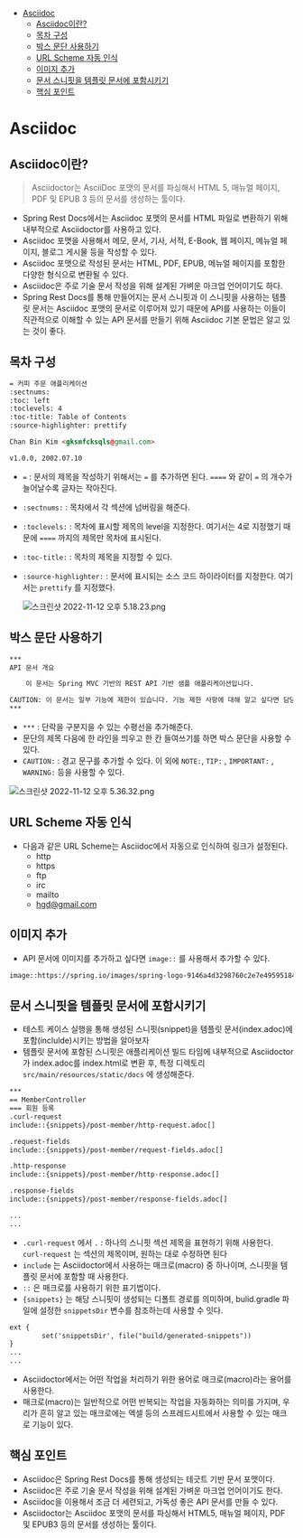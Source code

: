 * [Asciidoc](#mockito)
    + [Asciidoc이란?](#asciidoc이란)
    + [목차 구성](#목차-구성)
    + [박스 문단 사용하기](#박스-문단-사용하기)
    + [URL Scheme 자동 인식](#url-scheme-자동-인식)
    + [이미지 추가](#이미지-추가)
    + [문서 스니핏을 템플릿 문서에 포함시키기](#문서-스니핏을-템플릿-문서에-포함시키기)
    + [핵심 포인트](#핵심-포인트)

# Asciidoc

## Asciidoc이란?

> Asciidoctor는 AsciiDoc 포맷의 문서를 파싱해서 HTML 5, 매뉴얼 페이지, PDF 및 EPUB 3 등의 문서를 생성하는 툴이다.
> 
- Spring Rest Docs에서는 Asciidoc 포맷의 문서를 HTML 파일로 변환하기 위해 내부적으로 Asciidoctor를 사용하고 있다.
- Asciidoc 포맷을 사용해서 메모, 문서, 기사, 서적, E-Book, 웹 페이지, 메뉴얼 페이지, 블로그 게시물 등을 작성할 수 있다.
- Asciidoc 포맷으로 작성된 문서는 HTML, PDF, EPUB, 메뉴얼 페이지를 포함한 다양한 형식으로 변환될 수 있다.
- Asciidoc은 주로 기술 문서 작성을 위해 설계된 가벼운 마크업 언어이기도 하다.
- Spring Rest Docs를 통해 만들어지는 문서 스니핏과 이 스니핏을 사용하는 템플릿 문서는 Asciidoc 포맷의 문서로 이루어져 있기 때문에 API를 사용하는 이들이 직관적으로 이해할 수 있는 API 문서를 만들기 위해 Asciidoc 기본 문법은 알고 있는 것이 좋다.

## 목차 구성

```html
= 커피 주문 애플리케이션
:sectnums:
:toc: left
:toclevels: 4
:toc-title: Table of Contents
:source-highlighter: prettify

Chan Bin Kim <gksmfcksqls@gmail.com>

v1.0.0, 2002.07.10
```

- `=` : 문서의 제목을 작성하기 위해서는 `=` 를 추가하면 된다. `====` 와 같이 `=` 의 개수가 늘어날수록 글자는 작아진다.
- `:sectnums:` : 목차에서 각 섹션에 넘버링을 해준다.
- `:toclevels:` : 목차에 표시할 제목의 level을 지정한다. 여기서는 4로 지정했기 때문에 `====` 까지의 제목만 목차에 표시된다.
- `:toc-title:` : 목차의 제목을 지정할 수 있다.
- `:source-highlighter:` : 문서에 표시되는 소스 코드 하이라이터를 지정한다. 여기서는 `prettify` 를 지정했다.
    
    ![스크린샷 2022-11-12 오후 5.18.23.png](https://s3.us-west-2.amazonaws.com/secure.notion-static.com/ceaa44d5-baa6-4172-bcf1-bb402cad550b/%E1%84%89%E1%85%B3%E1%84%8F%E1%85%B3%E1%84%85%E1%85%B5%E1%86%AB%E1%84%89%E1%85%A3%E1%86%BA_2022-11-12_%E1%84%8B%E1%85%A9%E1%84%92%E1%85%AE_5.18.23.png?X-Amz-Algorithm=AWS4-HMAC-SHA256&X-Amz-Content-Sha256=UNSIGNED-PAYLOAD&X-Amz-Credential=AKIAT73L2G45EIPT3X45%2F20221113%2Fus-west-2%2Fs3%2Faws4_request&X-Amz-Date=20221113T055209Z&X-Amz-Expires=86400&X-Amz-Signature=14810c5902c01d28e77b1f863dc2eefc3c0c0d9ed392d3b19e0d38a965ba908a&X-Amz-SignedHeaders=host&response-content-disposition=filename%3D%22%25E1%2584%2589%25E1%2585%25B3%25E1%2584%258F%25E1%2585%25B3%25E1%2584%2585%25E1%2585%25B5%25E1%2586%25AB%25E1%2584%2589%25E1%2585%25A3%25E1%2586%25BA%25202022-11-12%2520%25E1%2584%258B%25E1%2585%25A9%25E1%2584%2592%25E1%2585%25AE%25205.18.23.png%22&x-id=GetObject)
    

## 박스 문단 사용하기

```html
***
API 문서 개요

	이 문서는 Spring MVC 기반의 REST API 기반 샘플 애플리케이션입니다.

CAUTION: 이 문서는 일부 기능에 제한이 있습니다. 기능 제한 사항에 대해 알고 싶다면 담당자에게 문의 하세요.
***
```

- `***` : 단락을 구분지을 수 있는 수평선을 추가해준다.
- 문단의 제목 다음에 한 라인을 띄우고 한 칸 들여쓰기를 하면 박스 문단을 사용할 수 있다.
- `CAUTION:` : 경고 문구를 추가할 수 있다. 이 외에 `NOTE:`, `TIP:` ,  `IMPORTANT:` , `WARNING:` 등을 사용할 수 있다.

![스크린샷 2022-11-12 오후 5.36.32.png](https://s3.us-west-2.amazonaws.com/secure.notion-static.com/762bb076-d74c-4095-a957-1e3b0f8338c7/%E1%84%89%E1%85%B3%E1%84%8F%E1%85%B3%E1%84%85%E1%85%B5%E1%86%AB%E1%84%89%E1%85%A3%E1%86%BA_2022-11-12_%E1%84%8B%E1%85%A9%E1%84%92%E1%85%AE_5.36.32.png?X-Amz-Algorithm=AWS4-HMAC-SHA256&X-Amz-Content-Sha256=UNSIGNED-PAYLOAD&X-Amz-Credential=AKIAT73L2G45EIPT3X45%2F20221113%2Fus-west-2%2Fs3%2Faws4_request&X-Amz-Date=20221113T055222Z&X-Amz-Expires=86400&X-Amz-Signature=995fbdad190a1bb5aba2e35fb5582e4df269fbd26eb83725b3d1fd3141b2434a&X-Amz-SignedHeaders=host&response-content-disposition=filename%3D%22%25E1%2584%2589%25E1%2585%25B3%25E1%2584%258F%25E1%2585%25B3%25E1%2584%2585%25E1%2585%25B5%25E1%2586%25AB%25E1%2584%2589%25E1%2585%25A3%25E1%2586%25BA%25202022-11-12%2520%25E1%2584%258B%25E1%2585%25A9%25E1%2584%2592%25E1%2585%25AE%25205.36.32.png%22&x-id=GetObject)

## URL Scheme 자동 인식

- 다음과 같은 URL Scheme는 Asciidoc에서 자동으로 인식하여 링크가 설정된다.
    - http
    - https
    - ftp
    - irc
    - mailto
    - hgd@gmail.com

## 이미지 추가

- API 문서에 이미지를 추가하고 싶다면 `image::` 를 사용해서 추가할 수 있다.

```html
image::https://spring.io/images/spring-logo-9146a4d3298760c2e7e49595184e1975.svg[spring]
```

## 문서 스니핏을 템플릿 문서에 포함시키기

- 테스트 케이스 실행을 통해 생성된 스니핏(snippet)을 템플릿 문서(index.adoc)에 포함(inclulde)시키는 방법을 알아보자
- 템플릿 문서에 포함된 스니핏은 애플리케이션 빌드 타임에 내부적으로 Asciidoctor가 index.adoc를 index.html로 변환 후, 특정 디렉토리 `src/main/resources/static/docs` 에 생성해준다.

```html
***
== MemberController
=== 회원 등록
.curl-request     
include::{snippets}/post-member/http-request.adoc[] 

.request-fields
include::{snippets}/post-member/request-fields.adoc[]

.http-response
include::{snippets}/post-member/http-response.adoc[]

.response-fields
include::{snippets}/post-member/response-fields.adoc[]

...
...
```

- `.curl-request` 에서 `.` : 하나의 스니핏 섹션 제목을 표현하기 위해 사용한다. `curl-request` 는 섹션의 제목이며, 원하는 대로 수정하면 된다
- `include` 는 Asciidoctor에서 사용하는 매크로(macro) 중 하나이며, 스니핏을 템플릿 문서에 포함할 때 사용한다.
- `::` 은 매크로를 사용하기 위한 표기법이다.
- `{snippets}` 는 해당 스니핏이 생성되는 디폴트 경로를 의미하며, bulid.gradle 파일에 설정한 `snippetsDir` 변수를 참조하는데 사용할 수 잇다.

```html
ext {
		set('snippetsDir', file("build/generated-snippets"))
}
...
...
```

- Asciidoctor에서는 어떤 작업을 처리하기 위한 용어로 매크로(macro)라는 용어를 사용한다.
- 매크로(macro)는 일반적으로 어떤 반복되는 작업을 자동화하는 의미를 가지며, 우리가 흔히 알고 있는 매크로에는 엑셀 등의 스프레드시트에서 사용할 수 있는 매크로 기능이 있다.

## 핵심 포인트

- Asciidoc은 Spring Rest Docs를 통해 생성되는 테긋트 기반 문서 포맷이다.
- Asciidoc은 주로 기술 문서 작성을 위해 설계된 가벼운 마크업 언어이기도 한다.
- Asciidoc을 이용해서 조금 더 세련되고, 가독성 좋은 API 문서를 만들 수 있다.
- Asciidoctor는 Asciidoc 포맷의 문서를 파싱해서 HTML5, 매뉴얼 페이지, PDF 및 EPUB3 등의 문서를 생성하는 툴이다.